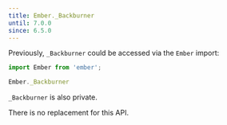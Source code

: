 ```yaml
---
title: Ember._Backburner
until: 7.0.0
since: 6.5.0
---
```



Previously, `_Backburner` could be accessed via the `Ember` import:
```js
import Ember from 'ember';

Ember._Backburner
```
`_Backburner` is also private.

There is no replacement for this API.
